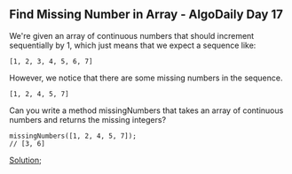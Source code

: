 ## Find Missing Number in Array - AlgoDaily Day 17

We're given an array of continuous numbers that should increment sequentially by 1, which just means that we expect a sequence like:

```
[1, 2, 3, 4, 5, 6, 7]
```

However, we notice that there are some missing numbers in the sequence.

```
[1, 2, 4, 5, 7]
```

Can you write a method missingNumbers that takes an array of continuous numbers and returns the missing integers?

```
missingNumbers([1, 2, 4, 5, 7]);
// [3, 6]
```

[Solution](./index.js);
